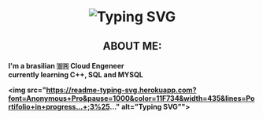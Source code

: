 <h1 align="center">
<img src="https://readme-typing-svg.demolab.com?font=Space+Mono&letterSpacing=Monospaced&pause=200&color=D75413&center=true&vCenter=true&width=435&lines=Welcome.;I'm+Lucca+ali." alt="Typing SVG"">
</h1>
<h2 align="center">ABOUT ME:</h2>
<h4 align="left">
I'm a brasilian 🇧🇷 Cloud Engeneer
<br>
currently learning C++, SQL and MYSQL

<img src="https://readme-typing-svg.herokuapp.com?font=Anonymous+Pro&pause=1000&color=11F734&width=435&lines=Portifolio+in+progress...+;3%25..." alt="Typing SVG"">
</h4>
<!--
**Lucca-ali/Lucca-ali** is a ✨ _special_ ✨ repository because its `README.md` (this file) appears on your GitHub profile.

Here are some ideas to get you started:

- 🔭 I’m currently working on ...
- 🌱 I’m currently learning ...
- 👯 I’m looking to collaborate on ...
- 🤔 I’m looking for help with ...
- 💬 Ask me about ...
- 📫 How to reach me: ...
- 😄 Pronouns: ...
- ⚡ Fun fact: ...
-->
